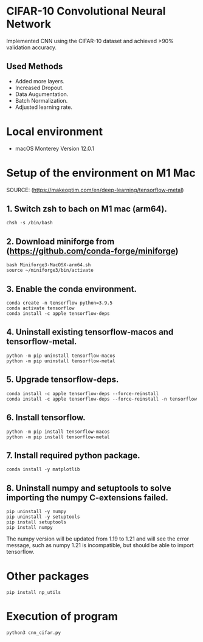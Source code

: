 # CIFAR-10 Convolutional Neural Network  
Implemented CNN using the CIFAR-10 dataset and achieved >90% validation accuracy.

## Used Methods
- Added more layers.  
- Increased Dropout.  
- Data Augumentation.  
- Batch Normalization.  
- Adjusted learning rate.  


# Local environment  
- macOS Monterey Version 12.0.1  


# Setup of the environment on M1 Mac  
SOURCE: (https://makeoptim.com/en/deep-learning/tensorflow-metal)  

## 1. Switch zsh to bach on M1 mac (arm64).  
```
chsh -s /bin/bash  
```

## 2. Download miniforge from (https://github.com/conda-forge/miniforge)  
```
bash Miniforge3-MacOSX-arm64.sh  
source ~/miniforge3/bin/activate  
```

## 3. Enable the conda environment.  
```
conda create -n tensorflow python=3.9.5  
conda activate tensorflow  
conda install -c apple tensorflow-deps  
```

## 4. Uninstall existing tensorflow-macos and tensorflow-metal.  
```
python -m pip uninstall tensorflow-macos  
python -m pip uninstall tensorflow-metal  
```

## 5. Upgrade tensorflow-deps.  
```
conda install -c apple tensorflow-deps --force-reinstall  
conda install -c apple tensorflow-deps --force-reinstall -n tensorflow  
```

## 6. Install tensorflow.  
```
python -m pip install tensorflow-macos  
python -m pip install tensorflow-metal  
```

## 7. Install required python package.  
```
conda install -y matplotlib  
```

## 8. Uninstall numpy and setuptools to solve importing the numpy C-extensions failed.  
```
pip uninstall -y numpy  
pip uninstall -y setuptools  
pip install setuptools  
pip install numpy  
```

The numpy version will be updated from 1.19 to 1.21 and will see the error message, 
such as numpy 1.21 is incompatible, but should be able to import tensorflow.  


# Other packages  
```
pip install np_utils  
```


# Execution of program  
```
python3 cnn_cifar.py  
```